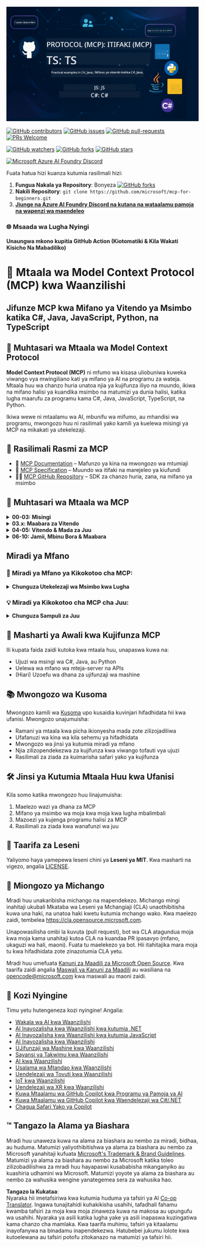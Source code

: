 <!--
CO_OP_TRANSLATOR_METADATA:
{
  "original_hash": "af49e2a6fd462dde6f9ad952d5c8cc6e",
  "translation_date": "2025-06-21T14:02:10+00:00",
  "source_file": "README.md",
  "language_code": "sw"
}
-->
![MCP-for-beginners](../../translated_images/mcp-beginners.2ce2b317996369ff66c5b72e25eff9d4288ab2741fc70c0b4e523d1ae1e249fd.sw.png) 

[![GitHub contributors](https://img.shields.io/github/contributors/microsoft/mcp-for-beginners.svg)](https://GitHub.com/microsoft/mcp-for-beginners/graphs/contributors)
[![GitHub issues](https://img.shields.io/github/issues/microsoft/mcp-for-beginners.svg)](https://GitHub.com/microsoft/mcp-for-beginners/issues)
[![GitHub pull-requests](https://img.shields.io/github/issues-pr/microsoft/mcp-for-beginners.svg)](https://GitHub.com/microsoft/mcp-for-beginners/pulls)
[![PRs Welcome](https://img.shields.io/badge/PRs-welcome-brightgreen.svg?style=flat-square)](http://makeapullrequest.com)

[![GitHub watchers](https://img.shields.io/github/watchers/microsoft/mcp-for-beginners.svg?style=social&label=Watch)](https://GitHub.com/microsoft/mcp-for-beginners/watchers)
[![GitHub forks](https://img.shields.io/github/forks/microsoft/mcp-for-beginners.svg?style=social&label=Fork)](https://GitHub.com/microsoft/mcp-for-beginners/fork)
[![GitHub stars](https://img.shields.io/github/stars/microsoft/mcp-for-beginners?style=social&label=Star)](https://GitHub.com/microsoft/mcp-for-beginners/stargazers)


[![Microsoft Azure AI Foundry Discord](https://dcbadge.vercel.app/api/server/ByRwuEEgH4)](https://discord.com/invite/ByRwuEEgH4)


Fuata hatua hizi kuanza kutumia rasilimali hizi:
1. **Fungua Nakala ya Repository**: Bonyeza [![GitHub forks](https://img.shields.io/github/forks/microsoft/mcp-for-beginners.svg?style=social&label=Fork)](https://GitHub.com/microsoft/mcp-for-beginners/fork)
2. **Nakili Repository**:   `git clone https://github.com/microsoft/mcp-for-beginners.git`
3. [**Jiunge na Azure AI Foundry Discord na kutana na wataalamu pamoja na wapenzi wa maendeleo**](https://discord.com/invite/ByRwuEEgH4)


### 🌐 Msaada wa Lugha Nyingi

#### Unaungwa mkono kupitia GitHub Action (Kiotomatiki & Kila Wakati Kisicho Na Mabadiliko)

# 🚀 Mtaala wa Model Context Protocol (MCP) kwa Waanzilishi

## **Jifunze MCP kwa Mifano ya Vitendo ya Msimbo katika C#, Java, JavaScript, Python, na TypeScript**

## 🧠 Muhtasari wa Mtaala wa Model Context Protocol

**Model Context Protocol (MCP)** ni mfumo wa kisasa uliobuniwa kuweka viwango vya mwingiliano kati ya mifano ya AI na programu za wateja. Mtaala huu wa chanzo huria unatoa njia ya kujifunza iliyo na muundo, ikiwa na mifano halisi ya kuandika msimbo na matumizi ya dunia halisi, katika lugha maarufu za programu kama C#, Java, JavaScript, TypeScript, na Python.

Ikiwa wewe ni mtaalamu wa AI, mbunifu wa mifumo, au mhandisi wa programu, mwongozo huu ni rasilimali yako kamili ya kuelewa misingi ya MCP na mikakati ya utekelezaji.

## 🔗 Rasilimali Rasmi za MCP

- 📘 [MCP Documentation](https://modelcontextprotocol.io/) – Mafunzo ya kina na mwongozo wa mtumiaji  
- 📜 [MCP Specification](https://spec.modelcontextprotocol.io/) – Muundo wa itifaki na marejeleo ya kiufundi  
- 🧑‍💻 [MCP GitHub Repository](https://github.com/modelcontextprotocol) – SDK za chanzo huria, zana, na mifano ya msimbo  

## 🧭 Muhtasari wa Mtaala wa MCP

<details>
  <summary><strong>00-03: Misingi</strong></summary>

- **00. Utangulizi wa MCP**  
  Muhtasari wa Model Context Protocol na umuhimu wake katika mifumo ya AI. [Soma zaidi](./00-Introduction/README.md)
- **01. Maelezo ya Dhana za Msingi**  
  Ufafanuzi wa kina wa dhana kuu za MCP. [Soma zaidi](./01-CoreConcepts/README.md)
- **02. Usalama katika MCP**  
  Vitisho vya usalama na mbinu bora. [Soma zaidi](./02-Security/README.md)
- **03. Kuanzia na MCP**  
  Kuandaa mazingira, seva/klienti za msingi, muunganiko. [Soma zaidi](./03-GettingStarted/README.md)
</details>

<details>
  <summary><strong>03.x: Maabara za Vitendo</strong></summary>

- **3.1. Seva ya Kwanza** – [Mwongozo](./03-GettingStarted/01-first-server/README.md)
- **3.2. Klienti ya Kwanza** – [Mwongozo](./03-GettingStarted/02-client/README.md)
- **3.3. Klienti na LLM** – [Mwongozo](./03-GettingStarted/03-llm-client/README.md)
- **3.4. Kutumia seva kwa Visual Studio Code** – [Mwongozo](./03-GettingStarted/04-vscode/README.md)
- **3.5. Kuunda seva kwa kutumia SSE** – [Mwongozo](./03-GettingStarted/05-sse-server/README.md)
- **3.6. Uenezaji wa HTTP** – [Mwongozo](./03-GettingStarted/06-http-streaming/README.md)
- **3.7. Tumia AI Toolkit** – [Mwongozo](./03-GettingStarted/07-aitk/README.md)
- **3.8. Kupima seva yako** – [Mwongozo](./03-GettingStarted/08-testing/README.md)
- **3.9. Kuweka seva yako mtandaoni** – [Mwongozo](./03-GettingStarted/09-deployment/README.md)
</details>

<details>
  <summary><strong>04-05: Vitendo & Mada za Juu</strong></summary>

- **04. Utekelezaji wa Vitendo**  
  SDK, utatuzi wa makosa, upimaji, mifano ya prompt inayoweza kutumika tena. [Soma zaidi](./04-PracticalImplementation/README.md)
- **05. Mada za Juu katika MCP**  
  AI yenye modaliti nyingi, upanuzi, matumizi ya biashara. [Soma zaidi](./05-AdvancedTopics/README.md)
- **5.1. Muungano wa MCP na Azure** – [Mwongozo](./05-AdvancedTopics/mcp-integration/README.md)
- **5.2. Modaliti nyingi** – [Mwongozo](./05-AdvancedTopics/mcp-multi-modality/README.md)
- **5.3. Onyesho la MCP OAuth2** – [Mwongozo](./05-AdvancedTopics/mcp-oauth2-demo/README.md)
- **5.4. Muktadha wa Mizizi** – [Mwongozo](./05-AdvancedTopics/mcp-root-contexts/README.md)
- **5.5. Upangaji wa Njia** – [Mwongozo](./05-AdvancedTopics/mcp-routing/README.md)
- **5.6. Sampuli** – [Mwongozo](./05-AdvancedTopics/mcp-sampling/README.md)
- **5.7. Upanuzi** – [Mwongozo](./05-AdvancedTopics/mcp-scaling/README.md)
- **5.8. Usalama** – [Mwongozo](./05-AdvancedTopics/mcp-security/README.md)
- **5.9. Utafutaji Mtandao MCP** – [Mwongozo](./05-AdvancedTopics/web-search-mcp/README.md)
- **5.10. Uenezaji wa Moja kwa Moja** – [Mwongozo](./05-AdvancedTopics/mcp-realtimestreaming/README.md)
- **5.11. Utafutaji wa Moja kwa Moja Mtandaoni** – [Mwongozo](./05-AdvancedTopics/mcp-realtimesearch/README.md)
</details>

<details>
  <summary><strong>06-10: Jamii, Mbinu Bora & Maabara</strong></summary>

- **06. Michango ya Jamii** – [Mwongozo](./06-CommunityContributions/README.md)
- **07. Maarifa Kutoka kwa Utekelezaji wa Awali** – [Mwongozo](./07-LessonsFromEarlyAdoption/README.md)
- **08. Mbinu Bora za MCP** – [Mwongozo](./08-BestPractices/README.md)
- **09. Masomo ya Kesi za MCP** – [Mwongozo](./09-CaseStudy/README.md)
- **10. Kurahisisha Mifumo ya AI: Kujenga Server ya MCP kwa kutumia AI Toolkit** – [Maabara ya Vitendo](./10-StreamliningAIWorkflowsBuildingAnMCPServerWithAIToolkit/README.md)
</details>

## Miradi ya Mfano

### 🧮 Miradi ya Mfano ya Kikokotoo cha MCP:
<details>
  <summary><strong>Chunguza Utekelezaji wa Msimbo kwa Lugha</strong></summary>

  - [Mfano wa Server ya MCP kwa C#](./03-GettingStarted/samples/csharp/README.md)
  - [Kikokotoo cha MCP kwa Java](./03-GettingStarted/samples/java/calculator/README.md)
  - [Onyesho la MCP kwa JavaScript](./03-GettingStarted/samples/javascript/README.md)
  - [Server ya MCP kwa Python](../../03-GettingStarted/samples/python/mcp_calculator_server.py)
  - [Mfano wa MCP kwa TypeScript](./03-GettingStarted/samples/typescript/README.md)

</details>

### 💡 Miradi ya Kikokotoo cha MCP cha Juu:
<details>
  <summary><strong>Chunguza Sampuli za Juu</strong></summary>

  - [Mfano wa Juu wa C#](./04-PracticalImplementation/samples/csharp/README.md)
  - [Mfano wa Programu ya Kontena kwa Java](./04-PracticalImplementation/samples/java/containerapp/README.md)
  - [Mfano wa Juu wa JavaScript](./04-PracticalImplementation/samples/javascript/README.md)
  - [Utekelezaji Mgumu wa Python](../../04-PracticalImplementation/samples/python/mcp_sample.py)
  - [Mfano wa Kontena kwa TypeScript](./04-PracticalImplementation/samples/typescript/README.md)

</details>


## 🎯 Masharti ya Awali kwa Kujifunza MCP

Ili kupata faida zaidi kutoka kwa mtaala huu, unapaswa kuwa na:

- Ujuzi wa msingi wa C#, Java, au Python  
- Uelewa wa mfano wa mteja-server na APIs  
- (Hiari) Uzoefu wa dhana za ujifunzaji wa mashine  

## 📚 Mwongozo wa Kusoma

Mwongozo kamili wa [Kusoma](./study_guide.md) upo kusaidia kuvinjari hifadhidata hii kwa ufanisi. Mwongozo unajumuisha:

- Ramani ya mtaala kwa picha ikionyesha mada zote zilizojadiliwa  
- Ufafanuzi wa kina wa kila sehemu ya hifadhidata  
- Mwongozo wa jinsi ya kutumia miradi ya mfano  
- Njia zilizopendekezwa za kujifunza kwa viwango tofauti vya ujuzi  
- Rasilimali za ziada za kuimarisha safari yako ya kujifunza  

## 🛠️ Jinsi ya Kutumia Mtaala Huu kwa Ufanisi

Kila somo katika mwongozo huu linajumuisha:

1. Maelezo wazi ya dhana za MCP  
2. Mifano ya msimbo wa moja kwa moja kwa lugha mbalimbali  
3. Mazoezi ya kujenga programu halisi za MCP  
4. Rasilimali za ziada kwa wanafunzi wa juu  

## 📜 Taarifa za Leseni

Yaliyomo haya yamepewa leseni chini ya **Leseni ya MIT**. Kwa masharti na vigezo, angalia [LICENSE](../../LICENSE).

## 🤝 Miongozo ya Michango

Mradi huu unakaribisha michango na mapendekezo. Michango mingi inahitaji ukubali Mkataba wa Leseni ya Mchangiaji (CLA) unaothibitisha kuwa una haki, na unatoa haki kwetu kutumia mchango wako. Kwa maelezo zaidi, tembelea <https://cla.opensource.microsoft.com>.

Unapowasilisha ombi la kuvuta (pull request), bot wa CLA atagundua moja kwa moja kama unahitaji kutoa CLA na kuandaa PR ipasavyo (mfano, ukaguzi wa hali, maoni). Fuata tu maelekezo ya bot. Hii itahitajika mara moja tu kwa hifadhidata zote zinazotumia CLA yetu.

Mradi huu umefuata [Kanuni za Maadili za Microsoft Open Source](https://opensource.microsoft.com/codeofconduct/). Kwa taarifa zaidi angalia [Maswali ya Kanuni za Maadili](https://opensource.microsoft.com/codeofconduct/faq/) au wasiliana na [opencode@microsoft.com](mailto:opencode@microsoft.com) kwa maswali au maoni zaidi.

## 🎒 Kozi Nyingine
Timu yetu hutengeneza kozi nyingine! Angalia:

- [Wakala wa AI kwa Waanzilishi](https://github.com/microsoft/ai-agents-for-beginners?WT.mc_id=academic-105485-koreyst)
- [AI Inayozalisha kwa Waanzilishi kwa kutumia .NET](https://github.com/microsoft/Generative-AI-for-beginners-dotnet?WT.mc_id=academic-105485-koreyst)
- [AI Inayozalisha kwa Waanzilishi kwa kutumia JavaScript](https://github.com/microsoft/generative-ai-with-javascript?WT.mc_id=academic-105485-koreyst)
- [AI Inayozalisha kwa Waanzilishi](https://github.com/microsoft/generative-ai-for-beginners?WT.mc_id=academic-105485-koreyst)
- [UJifunzaji wa Mashine kwa Waanzilishi](https://aka.ms/ml-beginners?WT.mc_id=academic-105485-koreyst)
- [Sayansi ya Takwimu kwa Waanzilishi](https://aka.ms/datascience-beginners?WT.mc_id=academic-105485-koreyst)
- [AI kwa Waanzilishi](https://aka.ms/ai-beginners?WT.mc_id=academic-105485-koreyst)
- [Usalama wa Mtandao kwa Waanzilishi](https://github.com/microsoft/Security-101??WT.mc_id=academic-96948-sayoung)
- [Uendelezaji wa Tovuti kwa Waanzilishi](https://aka.ms/webdev-beginners?WT.mc_id=academic-105485-koreyst)
- [IoT kwa Waanzilishi](https://aka.ms/iot-beginners?WT.mc_id=academic-105485-koreyst)
- [Uendelezaji wa XR kwa Waanzilishi](https://github.com/microsoft/xr-development-for-beginners?WT.mc_id=academic-105485-koreyst)
- [Kuwa Mtaalamu wa GitHub Copilot kwa Programu ya Pamoja ya AI](https://aka.ms/GitHubCopilotAI?WT.mc_id=academic-105485-koreyst)
- [Kuwa Mtaalamu wa GitHub Copilot kwa Waendelezaji wa C#/.NET](https://github.com/microsoft/mastering-github-copilot-for-dotnet-csharp-developers?WT.mc_id=academic-105485-koreyst)
- [Chagua Safari Yako ya Copilot](https://github.com/microsoft/CopilotAdventures?WT.mc_id=academic-105485-koreyst)


## ™️ Tangazo la Alama ya Biashara

Mradi huu unaweza kuwa na alama za biashara au nembo za miradi, bidhaa, au huduma. Matumizi yaliyothibitishwa ya alama za biashara au nembo za Microsoft yanahitaji kufuata
[Microsoft's Trademark & Brand Guidelines](https://www.microsoft.com/legal/intellectualproperty/trademarks/usage/general).
Matumizi ya alama za biashara au nembo za Microsoft katika toleo zilizobadilishwa za mradi huu hayapaswi kusababisha mkanganyiko au kuashiria udhamini wa Microsoft.
Matumizi yoyote ya alama za biashara au nembo za wahusika wengine yanategemea sera za wahusika hao.

**Tangazo la Kukataa**:  
Nyaraka hii imetafsiriwa kwa kutumia huduma ya tafsiri ya AI [Co-op Translator](https://github.com/Azure/co-op-translator). Ingawa tunajitahidi kuhakikisha usahihi, tafadhali fahamu kwamba tafsiri za moja kwa moja zinaweza kuwa na makosa au upungufu wa usahihi. Nyaraka ya asili katika lugha yake ya asili inapaswa kuzingatiwa kama chanzo cha mamlaka. Kwa taarifa muhimu, tafsiri ya kitaalamu inayofanywa na binadamu inapendekezwa. Hatubebei jukumu lolote kwa kutoelewana au tafsiri potofu zitokanazo na matumizi ya tafsiri hii.